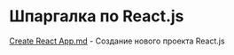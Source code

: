 # Шпаргалка по React.js

[Create React App.md](https://github.com/nesezon/react.js/blob/main/Create%20React%20App.md "Create React App.md") - Создание нового проекта React.js
